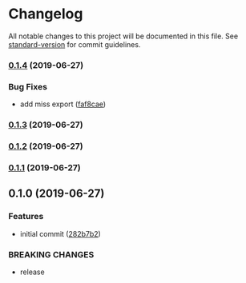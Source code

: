 # Changelog

All notable changes to this project will be documented in this file. See [standard-version](https://github.com/conventional-changelog/standard-version) for commit guidelines.

### [0.1.4](https://github.com/solid-soda/cache/compare/v0.1.3...v0.1.4) (2019-06-27)


### Bug Fixes

* add miss export ([faf8cae](https://github.com/solid-soda/cache/commit/faf8cae))



### [0.1.3](https://github.com/solid-soda/cache/compare/v0.1.2...v0.1.3) (2019-06-27)



### [0.1.2](https://github.com/solid-soda/cache/compare/v0.1.1...v0.1.2) (2019-06-27)



### [0.1.1](https://github.com/solid-soda/cache/compare/v0.1.0...v0.1.1) (2019-06-27)



## 0.1.0 (2019-06-27)


### Features

* initial commit ([282b7b2](https://github.com/solid-soda/cache/commit/282b7b2))


### BREAKING CHANGES

* release
